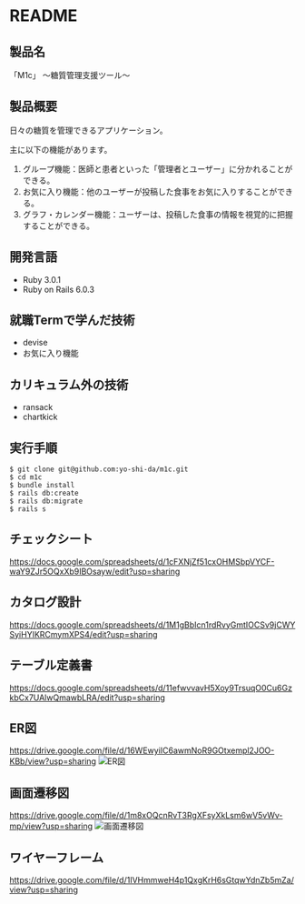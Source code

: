 # README
## 製品名
「M1c」 ～糖質管理支援ツール～

## 製品概要
日々の糖質を管理できるアプリケーション。

主に以下の機能があります。
1. グループ機能：医師と患者といった「管理者とユーザー」に分かれることができる。
2. お気に入り機能：他のユーザーが投稿した食事をお気に入りすることができる。
3. グラフ・カレンダー機能：ユーザーは、投稿した食事の情報を視覚的に把握することができる。

## 開発言語
- Ruby 3.0.1
- Ruby on Rails 6.0.3

## 就職Termで学んだ技術
- devise
- お気に入り機能

## カリキュラム外の技術
- ransack
- chartkick

## 実行手順
```
$ git clone git@github.com:yo-shi-da/m1c.git
$ cd m1c
$ bundle install
$ rails db:create
$ rails db:migrate
$ rails s
```

## チェックシート
https://docs.google.com/spreadsheets/d/1cFXNjZf51cxOHMSbpVYCF-waY9ZJr5OQxXb9IBOsayw/edit?usp=sharing

## カタログ設計
https://docs.google.com/spreadsheets/d/1M1gBbIcn1rdRvyGmtIOCSv9jCWYSyiHYIKRCmymXPS4/edit?usp=sharing


## テーブル定義書
https://docs.google.com/spreadsheets/d/11efwvvavH5Xoy9TrsuqO0Cu6GzkbCx7UAlwQmawbLRA/edit?usp=sharing

## ER図
https://drive.google.com/file/d/16WEwyiIC6awmNoR9GOtxempl2JOO-KBb/view?usp=sharing
![ER図](https://user-images.githubusercontent.com/71182187/142822136-d37ec0e0-947c-4ec2-beb2-84ae12401778.png)

## 画面遷移図
https://drive.google.com/file/d/1m8xOQcnRvT3RgXFsyXkLsm6wV5vWv-mp/view?usp=sharing
![画面遷移図](https://user-images.githubusercontent.com/71182187/141780566-30f499db-94f1-415c-baf1-0f7fa1f294e5.png)


## ワイヤーフレーム
https://drive.google.com/file/d/1IVHmmweH4p1QxgKrH6sGtqwYdnZb5mZa/view?usp=sharing
